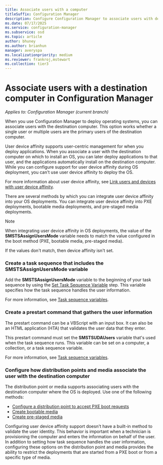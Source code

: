 ```yaml
---
title: Associate users with a computer
titleSuffix: Configuration Manager
description: Configure Configuration Manager to associate users with destination computers when deploying operating systems.
ms.date: 07/17/2025
ms.service: configuration-manager
ms.subservice: osd
ms.topic: article
author: bhuney
ms.author: brianhun
manager: averyspa
ms.localizationpriority: medium
ms.reviewer: frankroj,mstewart
ms.collection: tier3
---
```


# Associate users with a destination computer in Configuration Manager

*Applies to: Configuration Manager (current branch)*

When you use Configuration Manager to deploy operating systems, you can associate users with the destination computer. This option works whether a single user or multiple users are the primary users of the destination computer.

User device affinity supports user-centric management for when you deploy applications. When you associate a user with the destination computer on which to install an OS, you can later deploy applications to that user, and the applications automatically install on the destination computer. While you can configure support for user device affinity during OS deployment, you can't use user device affinity to deploy the OS.

For more information about user device affinity, see [Link users and devices with user device affinity](../../apps/deploy-use/link-users-and-devices-with-user-device-affinity.md).

There are several methods by which you can integrate user device affinity into your OS deployments. You can integrate user device affinity into PXE deployments, bootable media deployments, and pre-staged media deployments.

> [!NOTE]
>
> When integrating user device affinity in OS deployments, the value of the **SMSTSAssignUsersMode** variable needs to match the value configured in the boot method (PXE, bootable media, pre-staged media).
> 
> If the values don't match, then device affinity isn't set.

### Create a task sequence that includes the **SMSTSAssignUsersMode** variable

Add the **SMSTSAssignUsersMode** variable to the beginning of your task sequence by using the [Set Task Sequence Variable](../understand/task-sequence-steps.md#BKMK_SetTaskSequenceVariable) step. This variable specifies how the task sequence handles the user information.

For more information, see [Task sequence variables](../understand/task-sequence-variables.md#SMSTSAssignUsersMode).


### Create a prestart command that gathers the user information

The prestart command can be a VBScript with an input box. It can also be an HTML application (HTA) that validates the user data that they enter.

This prestart command must set the **SMSTSUDAUsers** variable that's used when the task sequence runs. This variable can be set on a computer, a collection, or a task sequence variable.

For more information, see [Task sequence variables](../understand/task-sequence-variables.md#SMSTSUDAUsers).


### Configure how distribution points and media associate the user with the destination computer

The distribution point or media supports associating users with the destination computer where the OS is deployed. Use one of the following methods:

- [Configure a distribution point to accept PXE boot requests](prepare-site-system-roles-for-operating-system-deployments.md#configuring-distribution-points-to-accept-pxe-requests)
- [Create bootable media](../deploy-use/create-bootable-media.md)
- [Create pre-staged media](../deploy-use/create-prestaged-media.md)


Configuring user device affinity support doesn't have a built-in method to validate the user identity. This behavior is important when a technician is provisioning the computer and enters the information on behalf of the user. In addition to setting how task sequence handles the user information, configuring these options on the distribution point and media provides the ability to restrict the deployments that are started from a PXE boot or from a specific type of media.
